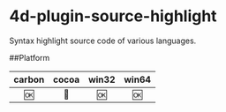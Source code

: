 4d-plugin-source-highlight
==========================

Syntax highlight source code of various languages. 

##Platform

| carbon | cocoa | win32 | win64 |
|:------:|:-----:|:---------:|:---------:|
|🆗|🚫|🆗|🆗|

